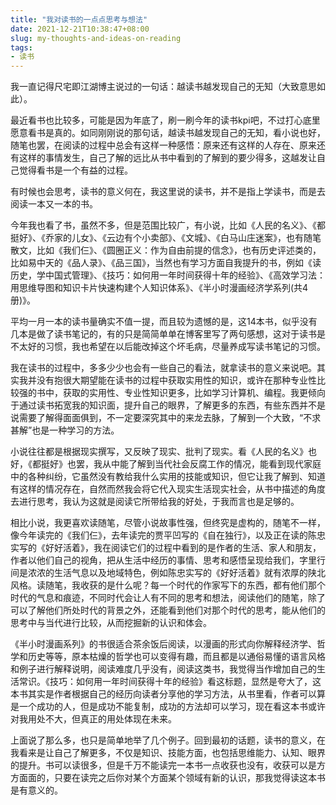 ```yaml
---
title: "我对读书的一点点思考与想法"
date: 2021-12-21T10:38:47+08:00
slug: my-thoughts-and-ideas-on-reading
tags:
- 读书
---
```

我一直记得尺宅即江湖博主说过的一句话：越读书越发现自己的无知（大致意思如此）。

最近看书也比较多，可能是因为年底了，刷一刷今年的读书kpi吧，不过打心底里愿意看书是真的。如同刚刚说的那句话，越读书越发现自己的无知，看小说也好，随笔也罢，在阅读的过程中总会有这样一种感悟：原来还有这样的人存在、原来还有这样的事情发生，自己了解的远比从书中看到的了解到的要少得多，这越发让自己觉得看书是一个有益的过程。

有时候也会思考，读书的意义何在，我这里说的读书，并不是指上学读书，而是去阅读一本又一本的书。

今年我也看了书，虽然不多，但是范围比较广，有小说，比如《人民的名义》、《都挺好》、《乔家的儿女》、《云边有个小卖部》、《文城》、《白马山庄迷案》，也有随笔散文，比如《我们仨》、《圆圈正义：作为自由前提的信念》，也有历史评述类的，比如易中天的《品人录》、《品三国》，当然也有学习方面自我提升的书，例如《读历史，学中国式管理》、《技巧：如何用一年时间获得十年的经验》、《高效学习法：用思维导图和知识卡片快速构建个人知识体系》、《半小时漫画经济学系列(共4册)》。

平均一月一本的读书量确实不值一提，而且较为遗憾的是，这14本书，似乎没有几本是做了读书笔记的，有的只是简简单单在博客里写了两句感想，这对于读书是不太好的习惯，我也希望在以后能改掉这个坏毛病，尽量养成写读书笔记的习惯。

我在读书的过程中，多多少少也会有一些自己的看法，就拿读书的意义来说吧。其实我并没有抱很大期望能在读书的过程中获取实用性的知识，或许在那种专业性比较强的书中，获取的实用性、专业性知识更多，比如学习计算机、编程。我更倾向于通过读书拓宽我的知识面，提升自己的眼界，了解更多的东西，有些东西并不是说需要了解得面面俱到，不一定要深究其中的来龙去脉，了解到一个大致，“不求甚解”也是一种学习的方法。

小说往往都是根据现实撰写，又反映了现实、批判了现实。看《人民的名义》也好，《都挺好》也罢，我从中能了解到当代社会反腐工作的情况，能看到现代家庭中的各种纠纷，它虽然没有教给我什么实用的技能或知识，但它让我了解到、知道有这样的情况存在，自然而然我会将它代入现实生活现实社会，从书中描述的角度去进行思考，我认为这就是阅读它所带给我的好处，于我而言也是足够的。

相比小说，我更喜欢读随笔，尽管小说故事性强，但终究是虚构的，随笔不一样，像今年读完的《我们仨》，去年读完的贾平凹写的《自在独行》，以及正在读的陈忠实写的《好好活着》，我在阅读它们的过程中看到的是作者的生活、家人和朋友，作者以他们自己的视角，把从生活中经历的事情、思考和感悟呈现给我们，字里行间是浓浓的生活气息以及地域特色，例如陈忠实写的《好好活着》就有浓厚的陕北风格。读随笔，我收获的是什么呢？每一个时代的作家写下的东西，都有他们那个时代的气息和痕迹，不同时代会让人有不同的思考和想法，阅读他们的随笔，除了可以了解他们所处时代的背景之外，还能看到他们对那个时代的思考，能从他们的思考中与当代进行比较，从而挖掘新的认识和体会。

《半小时漫画系列》的书很适合茶余饭后阅读，以漫画的形式向你解释经济学、哲学和历史等等，原本枯燥的哲学也可以变得有趣，而且都是以通俗易懂的语言风格和例子进行解释说明，阅读难度几乎没有，阅读这类书，我觉得当作增加自己的生活常识。《技巧：如何用一年时间获得十年的经验》看这标题，显然是夸大了，这本书其实是作者根据自己的经历向读者分享他的学习方法，从书里看，作者可以算是一个成功的人，但是成功不能复制，成功的方法却可以学习，现在看这本书或许对我用处不大，但真正的用处体现在未来。

上面说了那么多，也只是简单地举了几个例子。回到最初的话题，读书的意义，在我看来是让自己了解更多，不仅是知识、技能方面，也包括思维能力、认知、眼界的提升。书可以读很多，但是千万不能读完一本书一点收获也没有，收获可以是方方面面的，只要在读完之后你对某个方面某个领域有新的认识，那我觉得读这本书是有意义的。
